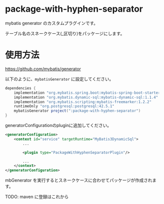 # package-with-hyphen-separator

mybatis generator のカスタムプラグインです。

テーブル名のスネークケース(_区切り)をパッケージにします。

# 使用方法

https://github.com/mybatis/generator

以下のように、`mybatisGenerator` に設定してください。

```groovy
dependencies {
    implementation "org.mybatis.spring.boot:mybatis-spring-boot-starter:2.1.3"
    implementation "org.mybatis.dynamic-sql:mybatis-dynamic-sql:1.1.4"
    implementation "org.mybatis.scripting:mybatis-freemarker:1.2.2"
    runtimeOnly "org.postgresql:postgresql:42.5.1"
    mybatisGenerator project(":package-with-hyphen-separator")
}
```

generatorConfigurationのpluginに追加してください。

```xml
<generatorConfiguration>
    <context id="service" targetRuntime="MyBatis3DynamicSql">
        ...

        <plugin type="PackageWithHyphenSeparatorPlugin"/>

        ...
    </context>
</generatorConfiguration>

```

mbGenerator を実行するとスネークケースに合わせてパッケージが作成されます。

TODO: maven に登録はこれから
